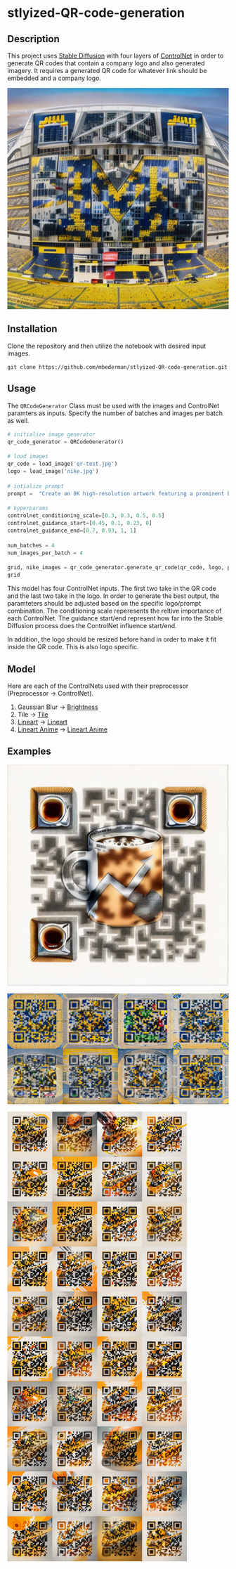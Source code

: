 # stlyized-QR-code-generation

## Description
This project uses [Stable Diffusion](https://ieeexplore.ieee.org/document/9878449) with four layers of [ControlNet](https://github.com/lllyasviel/ControlNet) in order to generate QR codes that contain a company logo and also generated imagery. It requires a generated QR code for whatever link should be embedded and a company logo. 

![QR Code Generated with University of Michigan Logo](examples/michigan.jpeg)

## Installation
Clone the repository and then utilize the notebook with desired input images.

```
git clone https://github.com/mbederman/stlyized-QR-code-generation.git
```

## Usage

The `QRCodeGenerator` Class must be used with the images and ControlNet paramters as inputs. Specify the number of batches and images per batch as well.

```python
# initialize image generator
qr_code_generator = QRCodeGenerator()

# load images
qr_code = load_image('qr-test.jpg')
logo = load_image('nike.jpg')

# intialize prompt
prompt =  "Create an 8K high-resolution artwork featuring a prominent bright orange basketball, surrounded by dynamic ink explosions and elegant gold accents. Focus on high contrast, intricate details, and rich aesthetics, ideal for an 8K wallpaper. Apply 'lora:epi_noiseoffset 0:1' for enhanced artistry."

# hyperparams
controlnet_conditioning_scale=[0.3, 0.3, 0.5, 0.5]
controlnet_guidance_start=[0.45, 0.1, 0.23, 0]
controlnet_guidance_end=[0.7, 0.93, 1, 1]

num_batches = 4
num_images_per_batch = 4

grid, nike_images = qr_code_generator.generate_qr_code(qr_code, logo, prompt, num_batches, num_images_per_batch, controlnet_conditioning_scale, controlnet_guidance_start, controlnet_guidance_end)
grid
```

This model has four ControlNet inputs. The first two take in the QR code and the last two take in the logo. In order to generate the best output, the paramteters should be adjusted based on the specific logo/prompt combination. The conditioning scale reperesents the reltive importance of each ControlNet. The guidance start/end represent how far into the Stable Diffusion process does the ControlNet influence start/end.

In addition, the logo should be resized before hand in order to make it fit inside the QR code. This is also logo specific.

## Model

Here are each of the ControlNets used with their preprocessor (Preprocessor -> ControlNet).

1. Gaussian Blur -> [Brightness](https://huggingface.co/ioclab/ioc-controlnet/blob/main/models/control_v1p_sd15_brightness.safetensors)
2. Tile -> [Tile](https://huggingface.co/lllyasviel/ControlNet-v1-1/tree/main)
3. [Lineart](https://huggingface.co/lllyasviel/Annotators/tree/main) -> [Lineart](https://huggingface.co/lllyasviel/ControlNet-v1-1/tree/main)
4. [Lineart Anime](https://huggingface.co/lllyasviel/Annotators/tree/main) -> [Lineart Anime](https://huggingface.co/lllyasviel/ControlNet-v1-1/tree/main)

## Examples

![QR Code Generated with Morning Brew Logo](examples/morning-brew.png)

![QR Codes Generated with Michigan Logo](examples/michigan-4.jpeg)

![QR Codes Generated with Nike Logo](examples/nike-40.jpeg)